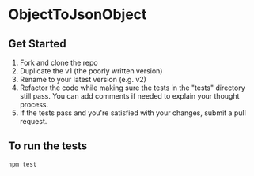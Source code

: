 # ObjectToJsonObject

## Get Started

1. Fork and clone the repo
2. Duplicate the v1 (the poorly written version)
3. Rename to your latest version (e.g. v2)
4. Refactor the code while making sure the tests in the "tests" directory still pass. You can add comments if needed to explain your thought process.
5. If the tests pass and you're satisfied with your changes, submit a pull request.

## To run the tests

```
npm test
```